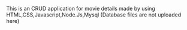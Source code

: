 This is an CRUD application for movie details made by using HTML,CSS,Javascript,Node.Js,Mysql (Database files are not uploaded here)
